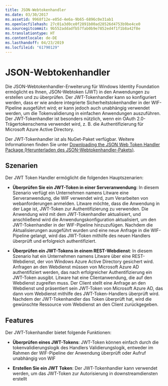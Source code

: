 ```yaml
---
title: JSON-Webtokenhandler
ms.date: 03/30/2017
ms.assetid: 9968f12e-e05d-4e6a-9b65-6896c0e31ab1
ms.openlocfilehash: 27c01a3d0ce0f2891b00ad28526d4753b9be4ce0
ms.sourcegitcommit: 9b552addadfb57fab0b9e7852ed4f1f1b8a42f8e
ms.translationtype: HT
ms.contentlocale: de-DE
ms.lasthandoff: 04/23/2019
ms.locfileid: "61790129"
---
```

# <a name="json-web-token-handler"></a>JSON-Webtokenhandler
Die JSON-Webtokenhandler-Erweiterung für Windows Identity Foundation ermöglicht es Ihnen, JSON-Webtoken (JWT) in den Anwendungen zu erstellen und zu überprüfen. Der JWT-Tokenhandler kann so konfiguriert werden, dass er wie andere integrierte Sicherheitstokenhandler in der WIF-Pipeline ausgeführt wird; er kann jedoch auch unabhängig verwendet werden, um die Tokenvalidierung in einfachen Anwendungen auszuführen. Der JWT-Tokenhandler ist besonders nützlich, wenn ein OAuth 2.0-Trägertokenschema verwendet wird, z. B. die Authentifizierung für Microsoft Azure Active Directory.  
  
 Der JWT-Tokenhandler ist als NuGet-Paket verfügbar. Weitere Informationen finden Sie unter [Downloading the JSON Web Token Handler Package (Herunterladen des JSON-Webtokenhandler-Pakets)](../../../docs/framework/security/downloading-the-json-web-token-handler-package.md).  
  
## <a name="scenarios"></a>Szenarien  
 Der JWT Token Handler ermöglicht die folgenden Hauptszenarien:  
  
- **Überprüfen Sie ein JWT-Token in einer Serveranwendung**: In diesem Szenario verfügt ein Unternehmen namens Litware eine Serveranwendung, die WIF verwendet wird, zum Verarbeiten von webanforderungen anmelden. Litware möchte, dass die Anwendung in der Lage ist, JWT-Token zur Authentifizierung zu verwenden. Die Anwendung wird mit dem JWT-Tokenhandler aktualisiert, und anschließend wird die Anwendungskonfiguration aktualisiert, um den JWT-Tokenhandler in der WIF-Pipeline hinzuzufügen. Nachdem die Aktualisierungen ausgeführt wurden und eine neue Anfrage in die WIF-Pipeline gelangt, wird das JWT-Token mithilfe des neuen Handlers überprüft und erfolgreich authentifiziert.  
  
- **Überprüfen ein JWT-Tokens in einem REST-Webdienst**: In diesem Szenario hat ein Unternehmen namens Litware über eine REST-Webdienst, der von Windows Azure Active Directory gesichert wird. Anfragen an den Webdienst müssen von Microsoft Azure AD authentifiziert werden, das nach erfolgreicher Authentifizierung ein JWT-Token ausgibt. Litware hat eine Clientanwendung, die auf den Webdienst zugreifen muss. Der Client stellt eine Anfrage an den Webdienst und präsentiert sein JWT-Token von Microsoft Azure AD, das dann vom Webdienst mithilfe des JWT-Token-Handlers überprüft wird. Nachdem der JWT-Tokenhandler das Token überprüft hat, wird die gewünschte Ressource vom Webdienst an den Client zurückgegeben.  
  
## <a name="features"></a>Features  
 Der JWT-Tokenhandler bietet folgende Funktionen:  
  
- **Überprüfen eines JWT-Tokens**: JWT-Token können einfach durch die tokenvalidierungslogik des Handlers Validierungslogik, entweder im Rahmen der WIF-Pipeline der Anwendung überprüft oder Aufruf unabhängig von WIF  
  
- **Erstellen Sie ein JWT Token**: Der JWT-Tokenhandler kann verwendet werden, um das JWT-Token zur Autorisierung in downstreamdiensten erstellt
